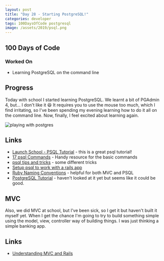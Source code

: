 ```yaml
---
layout: post
title: "Day 28 - Starting PostgreSQL!"
categories: developer
tags: 100DaysOfCode postgresql
image: /assets/2019/psql.png
---
```

## 100 Days of Code

### Worked On

- Learning PostgreSQL on the command line

## Progress

Today with school I started learning PostgreSQL. We learnt a bit of PGAdmin 4, but... I don't like it 😆 It requires you to use the mouse too much, which I find irritating, so I've been spending my evening learning how to do it all on the command line. Now, finally, I feel excited about learning again.

![playing with postgres](/assets/2019/psql.png)

## Links

- [Launch School - PSQL Tutorial](https://launchschool.com/books/sql/read/create_database#creatingadatabase) - this is a great psql tutorial!
- [17 psql Commands](http://www.postgresqltutorial.com/psql-commands/) - Handy resource for the basic commands
- [psql tips and tricks](https://pgdash.io/blog/postgres-psql-tips-tricks.html) - some different tricks
- [Setup psql to work with a rails app](https://launchschool.com/blog/how-to-install-postgres-for-linux)
- [Ruby Naming Conventions](https://gist.github.com/iangreenleaf/b206d09c587e8fc6399e) - helpful for both MVC and PSQL
- [PostgreSQL Tutorial](http://www.postgresqltutorial.com/) - haven't looked at it yet but seems like it could be good.

## MVC

Also, we did MVC at school, but I've been sick, so I get it but haven't built it myself yet. When I get the chance I'm going to try to build something simple using the model, view, controller way of building things. I was just thinking a simple banking app.

## Links

- [Understanding MVC and Rails](https://www.sitepoint.com/model-view-controller-mvc-architecture-rails/)